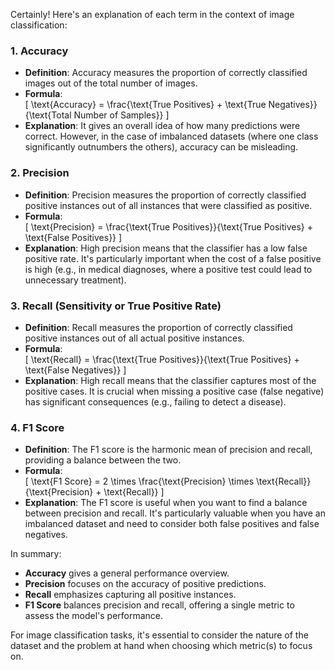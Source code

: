 Certainly! Here's an explanation of each term in the context of image classification:

### 1. **Accuracy**
   - **Definition**: Accuracy measures the proportion of correctly classified images out of the total number of images.
   - **Formula**:   
     \[
     \text{Accuracy} = \frac{\text{True Positives} + \text{True Negatives}}{\text{Total Number of Samples}}
     \]
   - **Explanation**: It gives an overall idea of how many predictions were correct. However, in the case of imbalanced datasets (where one class significantly outnumbers the others), accuracy can be misleading.

### 2. **Precision**
   - **Definition**: Precision measures the proportion of correctly classified positive instances out of all instances that were classified as positive.
   - **Formula**:   
     \[
     \text{Precision} = \frac{\text{True Positives}}{\text{True Positives} + \text{False Positives}}
     \]
   - **Explanation**: High precision means that the classifier has a low false positive rate. It's particularly important when the cost of a false positive is high (e.g., in medical diagnoses, where a positive test could lead to unnecessary treatment).

### 3. **Recall (Sensitivity or True Positive Rate)**
   - **Definition**: Recall measures the proportion of correctly classified positive instances out of all actual positive instances.
   - **Formula**:   
     \[
     \text{Recall} = \frac{\text{True Positives}}{\text{True Positives} + \text{False Negatives}}
     \]
   - **Explanation**: High recall means that the classifier captures most of the positive cases. It is crucial when missing a positive case (false negative) has significant consequences (e.g., failing to detect a disease).

### 4. **F1 Score**
   - **Definition**: The F1 score is the harmonic mean of precision and recall, providing a balance between the two.
   - **Formula**:   
     \[
     \text{F1 Score} = 2 \times \frac{\text{Precision} \times \text{Recall}}{\text{Precision} + \text{Recall}}
     \]
   - **Explanation**: The F1 score is useful when you want to find a balance between precision and recall. It's particularly valuable when you have an imbalanced dataset and need to consider both false positives and false negatives.

In summary:
- **Accuracy** gives a general performance overview.
- **Precision** focuses on the accuracy of positive predictions.
- **Recall** emphasizes capturing all positive instances.
- **F1 Score** balances precision and recall, offering a single metric to assess the model's performance.

For image classification tasks, it's essential to consider the nature of the dataset and the problem at hand when choosing which metric(s) to focus on.
